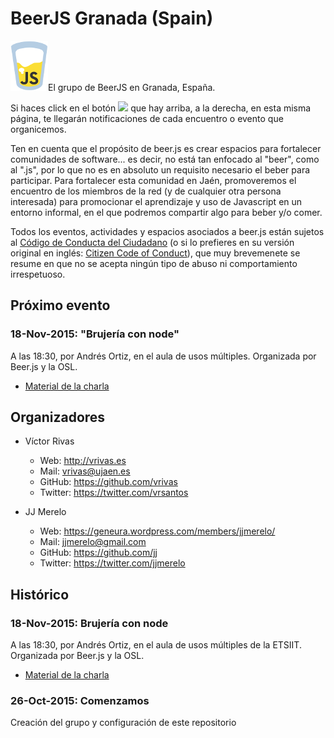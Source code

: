 # BeerJS Granada (Spain)


![BeerJS](https://raw.githubusercontent.com/beerjs/granada/master/images/beerjs.png)El grupo de BeerJS en Granada, España.

Si haces click en el botón <img src="http://beerjs.github.io/sf/assets/watch.png" height="18"> que hay arriba, a la derecha,
en esta misma página, te llegarán notificaciones de cada encuentro o evento que organicemos.

Ten en cuenta que el propósito de beer.js es crear espacios para fortalecer comunidades de software... es decir, no está tan enfocado al "beer", como al ".js", por lo que no es en absoluto un requisito necesario el beber para participar. Para fortalecer esta comunidad en Jaén, promoveremos el encuentro de los miembros de la red (y de cualquier otra persona interesada) para promocionar el aprendizaje y uso de Javascript en un entorno informal, en el que podremos compartir algo para beber y/o comer.

Todos los eventos, actividades y espacios asociados a beer.js están sujetos al  [Código de Conducta del Ciudadano](http://es.confcodeofconduct.com/) (o si lo prefieres en su versión original en inglés: [Citizen Code of Conduct](http://citizencodeofconduct.org/)), que muy brevemenete se resume en que no se acepta ningún tipo de abuso ni comportamiento irrespetuoso.

## Próximo evento
### 18-Nov-2015: "Brujería con node"
A las 18:30, por Andrés Ortiz, en el aula de usos múltiples. Organizada por Beer.js y la OSL.
  * [Material de la charla](http://demiurgosoft.github.io/brujeria-con-node/)

## Organizadores

* Víctor Rivas
  * Web: http://vrivas.es
  * Mail: vrivas@ujaen.es
  * GitHub: https://github.com/vrivas
  * Twitter: https://twitter.com/vrsantos

* JJ Merelo
  * Web: https://geneura.wordpress.com/members/jjmerelo/
  * Mail: jjmerelo@gmail.com
  * GitHub: https://github.com/jj
  * Twitter: https://twitter.com/jjmerelo

## Histórico
### 18-Nov-2015: Brujería con node
A las 18:30, por Andrés Ortiz, en el aula de usos múltiples de la ETSIIT. Organizada por Beer.js y la OSL. 
  * [Material de la charla](http://demiurgosoft.github.io/brujeria-con-node/)

### 26-Oct-2015: Comenzamos
Creación del grupo y configuración de este repositorio
